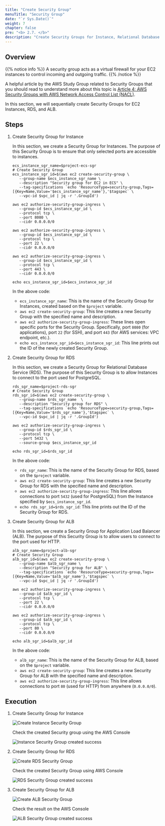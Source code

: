 ```yaml
---
title: "Create Security Group"
menuTitle: "Security Group"
date: "`r Sys.Date()`"
weight: 7
chapter: false
pre: "<b> 2.7. </b>"
description: "Create Security Groups for Instance, Relational Database Service, and Application Load Balancer"
---
```

## Overview

{{% notice info %}}
A security group acts as a virtual firewall for your EC2 instances to control incoming and outgoing traffic.
{{% /notice %}}

A helpful article by the AWS Study Group related to Security Groups that you should read to understand more about this topic is [Article 4: AWS Security Groups with AWS Network Access Control List (NACL)](https://awsstudygroup.com/2023/04/27/bai-4-cac-dich-vu-mang-tren-aws-phan-2-aws-security-groups-voi-aws-network-access-control-list-nacl/).

In this section, we will sequentially create Security Groups for EC2 Instances, RDS, and ALB.

## Steps

1. Create Security Group for Instance

   In this section, we create a Security Group for Instances. The purpose of this Security Group is to ensure that only selected ports are accessible to instances.

   ```shell
   ecs_instance_sgr_name=$project-ecs-sgr
   # Create Security Group
   ecs_instance_sgr_id=$(aws ec2 create-security-group \
      --group-name $ecs_instance_sgr_name \
      --description "Security group for EC2 in ECS" \
      --tag-specifications `echo 'ResourceType=security-group,Tags=[{Key=Name,Value='$ecs_instance_sgr_name'},'$tagspec` \
      --vpc-id $vpc_id | jq -r '.GroupId')

   aws ec2 authorize-security-group-ingress \
      --group-id $ecs_instance_sgr_id \
      --protocol tcp \
      --port 8080 \
      --cidr 0.0.0.0/0

   aws ec2 authorize-security-group-ingress \
      --group-id $ecs_instance_sgr_id \
      --protocol tcp \
      --port 22 \
      --cidr 0.0.0.0/0

   aws ec2 authorize-security-group-ingress \
      --group-id $ecs_instance_sgr_id \
      --protocol tcp \
      --port 443 \
      --cidr 0.0.0.0/0

   echo ecs_instance_sgr_id=$ecs_instance_sgr_id
   ```

   In the above code:

   - `ecs_instance_sgr_name`: This is the name of the Security Group for Instances, created based on the `$project` variable.
   - `aws ec2 create-security-group`: This line creates a new Security Group with the specified name and description.
   - `aws ec2 authorize-security-group-ingress`: These lines open specific ports for the Security Group. Specifically, port `8080` (for applications), port `22` (for SSH), and port `443` (for AWS services: VPC endpoint, etc.).
   - `echo ecs_instance_sgr_id=$ecs_instance_sgr_id`: This line prints out the ID of the newly created Security Group.

2. Create Security Group for RDS

   In this section, we create a Security Group for Relational Database Service (RDS). The purpose of this Security Group is to allow Instances to connect to the port used for PostgreSQL.

   ```shell
   rds_sgr_name=$project-rds-sgr
   # Create Security Group
   rds_sgr_id=$(aws ec2 create-security-group \
      --group-name $rds_sgr_name  \
      --description "Security group for RDS" \
      --tag-specifications `echo 'ResourceType=security-group,Tags=[{Key=Name,Value='$rds_sgr_name'},'$tagspec` \
      --vpc-id $vpc_id | jq -r '.GroupId')

   aws ec2 authorize-security-group-ingress \
      --group-id $rds_sgr_id \
      --protocol tcp \
      --port 5432 \
      --source-group $ecs_instance_sgr_id

   echo rds_sgr_id=$rds_sgr_id
   ```

   In the above code:

   - `rds_sgr_name`: This is the name of the Security Group for RDS, based on the `$project` variable.
   - `aws ec2 create-security-group`: This line creates a new Security Group for RDS with the specified name and description.
   - `aws ec2 authorize-security-group-ingress`: This line allows connections to port `5432` (used for PostgreSQL) from the Instance specified by `$ecs_instance_sgr_id`.
   - `echo rds_sgr_id=$rds_sgr_id`: This line prints out the ID of the Security Group for RDS.

3. Create Security Group for ALB

   In this section, we create a Security Group for Application Load Balancer (ALB). The purpose of this Security Group is to allow users to connect to the port used for HTTP.

   ```shell
   alb_sgr_name=$project-alb-sgr
   # Create Security Group
   alb_sgr_id=$(aws ec2 create-security-group \
      --group-name $alb_sgr_name \
      --description "Security group for ALB" \
      --tag-specifications `echo 'ResourceType=security-group,Tags=[{Key=Name,Value='$alb_sgr_name'},'$tagspec` \
      --vpc-id $vpc_id | jq -r '.GroupId')

   aws ec2 authorize-security-group-ingress \
      --group-id $alb_sgr_id \
      --protocol tcp \
      --port 22 \
      --cidr 0.0.0.0/0

   aws ec2 authorize-security-group-ingress \
      --group-id $alb_sgr_id \
      --protocol tcp \
      --port 80 \
      --cidr 0.0.0.0/0

   echo alb_sgr_id=$alb_sgr_id
   ```

   In the above code:

   - `alb_sgr_name`: This is the name of the Security Group for ALB, based on the `$project` variable.
   - `aws ec2 create-security-group`: This line creates a new Security Group for ALB with the specified name and description.
   - `aws ec2 authorize-security-group-ingress`: This line allows connections to port `80` (used for HTTP) from anywhere (`0.0.0.0/0`).

## Execution

1. Create Security Group for Instance

   ![Create Instance Security Group](/fcj-workshop2/images/2-prerequiste/2.7-security-group/2.7.1.png)

   Check the created Security group using the AWS Console

   ![Instance Security Group created success](/fcj-workshop2/images/2-prerequiste/2.7-security-group/2.7.2.png)

2. Create Security Group for RDS

   ![Create RDS Security Group](/fcj-workshop2/images/2-prerequiste/2.7-security-group/2.7.3.png)

   Check the created Security Group using AWS Console

   ![RDS Security Group created success](/fcj-workshop2/images/2-prerequiste/2.7-security-group/2.7.4.png)

3. Create Security Group for ALB

   ![Create ALB Security Group](/fcj-workshop2/images/2-prerequiste/2.7-security-group/2.7.5.png)

   Check the result on the AWS Console

   ![ALB Security Group created success](/fcj-workshop2/images/2-prerequiste/2.7-security-group/2.7.6.png)